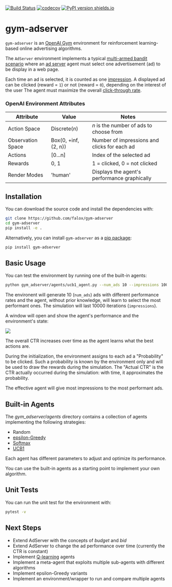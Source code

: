 [![Build Status](https://travis-ci.com/falox/gym-adserver.svg?branch=master)](https://travis-ci.com/falox/gym-adserver)
[![codecov](https://codecov.io/gh/falox/gym-adserver/branch/master/graph/badge.svg)](https://codecov.io/gh/falox/gym-adserver)
[![PyPI version shields.io](https://img.shields.io/pypi/v/gym-adserver.svg)](https://pypi.python.org/pypi/gym-adserver/)

# gym-adserver

`gym-adserver` is an [OpenAI Gym](https://github.com/openai/gym) environment for reinforcement learning-based online advertising algorithms.

The `AdServer` environment implements a typical [multi-armed bandit scenario](https://en.wikipedia.org/wiki/Multi-armed_bandit) where an [ad server](https://en.wikipedia.org/wiki/Ad_serving) agent must select one advertisement (ad) to be display in a web page.

Each time an ad is selected, it is counted as one [impression](https://en.wikipedia.org/wiki/Impression_(online_media)). A displayed ad can be clicked (reward = `1`) or not (reward = `0`), depending on the interest of the user The agent must maximize the overall [click-through rate](https://en.wikipedia.org/wiki/Click-through_rate).

### OpenAI Environment Attributes

| Attribute | Value | Notes
|--|--|--|
| Action Space | Discrete(_n_) |  _n_ is the number of ads to choose from
| Observation Space| Box(0, +inf, (2, n)) | Number of impressions and clicks for each ad
| Actions | [0...n] | Index of the selected ad
| Rewards | 0, 1 | 1 = clicked, 0 = not clicked
| Render Modes | 'human' | Displays the agent's performance graphically

## Installation

You can download the source code and install the dependencies with:

```bash
git clone https://github.com/falox/gym-adserver
cd gym-adserver
pip install -e .
```

Alternatively, you can install `gym-adserver` as a [pip package](https://pypi.org/project/gym-adserver/):

```bash
pip install gym-adserver
```

## Basic Usage

You can test the environment by running one of the built-in agents:

```bash
python gym_adserver/agents/ucb1_agent.py --num_ads 10 --impressions 10000
```

The environent will generate 10 (`num_ads`) ads with different performance rates and the agent, without prior knowledge, will learn to select the most performant ones. The simulation will last 10000 iterations (`impressions`).

A window will open and show the agent's performance and the environment's state:

![](docs/ucb1.png)

The overall CTR increases over time as the agent learns what the best actions are.

During the initialization, the environment assigns to each ad a "Probability" to be clicked. Such a probability is known by the environment only and will be used to draw the rewards during the simulation. The "Actual CTR" is the CTR actually occurred during the simulation: with time, it approximates the probability.

The effective agent will give most impressions to the most performant ads.

## Built-in Agents

The _gym_adserver/agents_ directory contains a collection of agents implementing the following strategies:

- Random
- [epsilon-Greedy](https://en.wikipedia.org/wiki/Multi-armed_bandit#Semi-uniform_strategies)
- [Softmax](https://en.wikipedia.org/wiki/Softmax_function#Reinforcement_learning)
- [UCB1](https://en.wikipedia.org/wiki/Monte_Carlo_tree_search#Exploration_and_exploitation)

Each agent has different parameters to adjust and optimize its performance.

You can use the built-in agents as a starting point to implement your own algorithm.

## Unit Tests

You can run the unit test for the environment with:

```bash
pytest -v
```

## Next Steps

- Extend AdServer with the concepts of _budget_ and _bid_
- Extend AdServer to change the ad performance over time (currently the CTR is constant)
- Implement [Q-learning](https://en.wikipedia.org/wiki/Q-learning) agents
- Implement a meta-agent that exploits multiple sub-agents with different algorithms
- Implement epsilon-Greedy variants
- Implement an environment/wrapper to run and compare multiple agents
